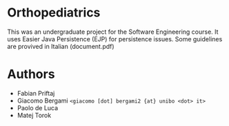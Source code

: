 Orthopediatrics
===============

This was an undergraduate project for the Software Engineering course. It uses Easier Java Persistence (EJP) for persistence issues. Some guidelines are provived in Italian (document.pdf)

Authors
===============

* Fabian Priftaj
* Giacomo Bergami ```<giacomo [dot] bergami2 {at} unibo <dot> it>```
* Paolo de Luca
* Matej Torok
